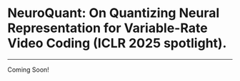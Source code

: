 # NeuroQuant: On Quantizing Neural Representation for Variable-Rate Video Coding (ICLR 2025 spotlight).
---
Coming Soon! 
